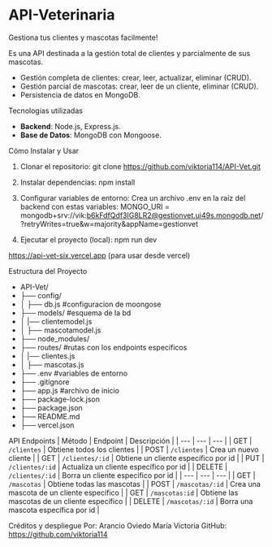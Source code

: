 # API-Veterinaria
Gestiona tus clientes y mascotas facilmente!

Es una API destinada a la gestión total de clientes y parcialmente de sus mascotas.


- Gestión completa de clientes: crear, leer, actualizar, eliminar (CRUD).
- Gestión parcial de mascotas: crear, leer de un cliente, eliminar (CRUD).
- Persistencia de datos en MongoDB.


Tecnologias utilizadas
- **Backend**: Node.js, Express.js.
- **Base de Datos**: MongoDB con Mongoose.


Cómo Instalar y Usar
1. Clonar el repositorio:
git clone https://github.com/viktoria114/API-Vet.git

2. Instalar dependencias:
npm install

3. Configurar variables de entorno:
Crea un archivo .env en la raíz del backend con estas variables:
MONGO_URI = mongodb+srv://vik:b6kFdfQdf3IG8LR2@gestionvet.ui49s.mongodb.net/?retryWrites=true&w=majority&appName=gestionvet

4. Ejecutar el proyecto (local):
npm run dev

https://api-vet-six.vercel.app (para usar desde vercel)


Estructura del Proyecto
- API-Vet/
- ├── config/         
- │   ├── db.js               #configuracion de moongose
- ├── models/                 #esquema de la bd
- │   |── clientemodel.js
- │   ├── mascotamodel.js
- ├── node_modules/ 
- ├── routes/                 #rutas con los endpoints especificos
- │   |── clientes.js
- │   ├── mascotas.js
- ├── .env                    #variables de entorno
- ├── .gitignore
- ├── app.js                  #archivo de inicio
- ├── package-lock.json
- ├── package.json
- ├── README.md
- ├── vercel.json


API Endpoints
| Método | Endpoint | Descripción |
| --- | --- | --- |
| GET | `/clientes` | Obtiene todos los clientes |
| POST | `/clientes` | Crea un nuevo cliente |
| GET | `/clientes/:id` | Obtiene un cliente específico por id |
| PUT | `/clientes/:id` | Actualiza un cliente específico por id |
| DELETE | `/clientes/:id` | Borra un cliente específico por id |
| --- | --- | --- |
| GET | `/mascotas` | Obtiene todas las mascotas |
| POST | `/mascotas/:id` | Crea una mascota de un cliente específico |
| GET | `/mascotas:id` | Obtiene las mascotas de un cliente específico |
| DELETE | `/mascotas/:id` | Borra una mascota específica por id |

Créditos y despliegue
Por: Arancio Oviedo María Victoria
GitHub: https://github.com/viktoria114
